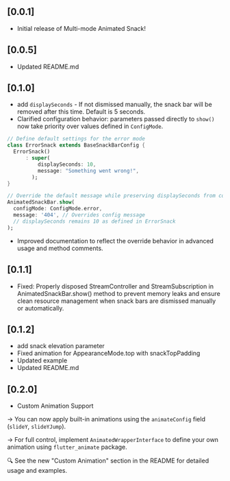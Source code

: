 ## [0.0.1]
- Initial release of Multi-mode Animated Snack!

## [0.0.5]
- Updated README.md

## [0.1.0]
- add `displaySeconds` -  If not dismissed manually, the snack bar will be removed after this time.
Default is 5 seconds.
- Clarified configuration behavior: parameters passed directly to `show()` now take priority over values defined in `ConfigMode`.
```dart
// Define default settings for the error mode
class ErrorSnack extends BaseSnackBarConfig {
  ErrorSnack()
      : super(
          displaySeconds: 10,
          message: "Something went wrong!",
        );
}

// Override the default message while preserving displaySeconds from config
AnimatedSnackBar.show(
  configMode: ConfigMode.error,
  message: '404', // Overrides config message
  // displaySeconds remains 10 as defined in ErrorSnack
);
```

- Improved documentation to reflect the override behavior in advanced usage and method comments.
  
## [0.1.1]
- Fixed: Properly disposed StreamController and StreamSubscription in AnimatedSnackBar.show() method to prevent memory leaks and ensure clean resource management when snack bars are dismissed manually or automatically.

## [0.1.2]
- add snack elevation parameter
- Fixed animation for AppearanceMode.top with snackTopPadding
- Updated example
- Updated README.md

## [0.2.0]
- Custom Animation Support

→ You can now apply built-in animations using the `animateConfig` field (`slideY`, `slideYJump`).

→ For full control, implement `AnimatedWrapperInterface` to define your own animation using `flutter_animate` package.

🔍 See the new "Custom Animation" section in the README for detailed usage and examples.